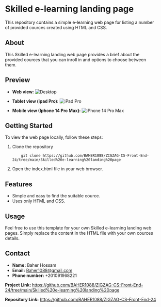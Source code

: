 # Skilled e-learning landing page

This repository contains a simple e-learning web page for listing a number of provided cources created using HTML and CSS.

## About

This Skilled e-learning landing web page provides a brief about the provided cources that you can inroll in and options to choose between them.

## Preview
* **Web view:**
![Desktop](https://github.com/BAHER1088/ZIGZAG-CS-Front-End-24/assets/153401499/5bdc74ed-13ac-47f4-ae60-2c3c701bdb51)

* **Tablet view (ipad Pro):**
![iPad Pro](https://github.com/BAHER1088/ZIGZAG-CS-Front-End-24/assets/153401499/2282f031-734c-4548-b7df-76413909aa60)

* **Mobile view (Iphone 14 Pro Max):**
![iPhone 14 Pro Max](https://github.com/BAHER1088/ZIGZAG-CS-Front-End-24/assets/153401499/7be301c5-352d-402a-90f2-fa9aa85ddfcd)

## Getting Started

To view the web page locally, follow these steps:

1. Clone the repository

           git clone https://github.com/BAHER1088/ZIGZAG-CS-Front-End-24/tree/main/Skilled%20e-learning%20landing%20page
2. Open the index.html file in your web browser.

## Features
* Simple and easy to find the suitable cource.
* Uses only HTML and CSS.

## Usage
Feel free to use this template for your own Skilled e-learning landing web pages. Simply replace the content in the HTML file with your own cources details.


## Contact

* **Name:** Baher Hossam
* **Email:** Baher1088@gmail.com
* **Phone number:** +201091968221

**Project Link:** https://github.com/BAHER1088/ZIGZAG-CS-Front-End-24/tree/main/Skilled%20e-learning%20landing%20page

**Repository Link:** https://github.com/BAHER1088/ZIGZAG-CS-Front-End-24
